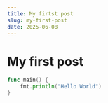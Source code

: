 ```yaml
---
title: My firtst post
slug: my-first-post
date: 2025-06-08
---
```


# My first post

```go
func main() {
    fmt.println("Hello World")
}
```
